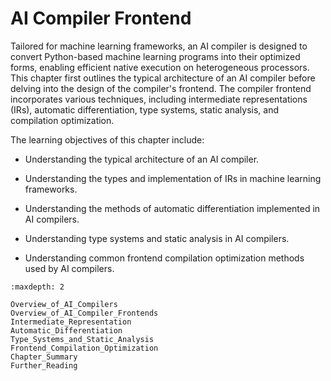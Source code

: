 # AI Compiler Frontend

Tailored for machine learning frameworks, an AI compiler is designed to
convert Python-based machine learning programs into their optimized
forms, enabling efficient native execution on heterogeneous processors.
This chapter first outlines the typical architecture of an AI compiler
before delving into the design of the compiler's frontend. The compiler
frontend incorporates various techniques, including intermediate
representations (IRs), automatic differentiation, type systems, static
analysis, and compilation optimization.

The learning objectives of this chapter include:

-   Understanding the typical architecture of an AI compiler.

-   Understanding the types and implementation of IRs in machine
    learning frameworks.

-   Understanding the methods of automatic differentiation implemented
    in AI compilers.

-   Understanding type systems and static analysis in AI compilers.

-   Understanding common frontend compilation optimization methods used
    by AI compilers.

```toc
:maxdepth: 2

Overview_of_AI_Compilers
Overview_of_AI_Compiler_Frontends
Intermediate_Representation
Automatic_Differentiation
Type_Systems_and_Static_Analysis
Frontend_Compilation_Optimization
Chapter_Summary
Further_Reading
```
